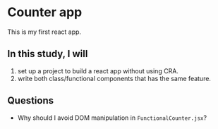 # Counter app
This is my first react app.
## In this study, I will
1. set up a project to build a react app without using CRA.
2. write both class/functional components that has the same feature.
## Questions
- Why should I avoid DOM manipulation in `FunctionalCounter.jsx`?